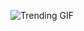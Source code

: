 
<!-- GIF_SECTION -->
![Trending GIF](https://media4.giphy.com/media/v1.Y2lkPThiYjIxNzcydjNuMWFjaTEzbDYybTUycDNjbGQ3eHhxNWk3MzFjdmNic3V3YXo4eCZlcD12MV9naWZzX3NlYXJjaCZjdD1n/rrsMWkp9shbXJPA2D6/giphy.gif)
<!-- END_GIF_SECTION -->
